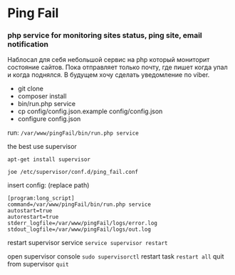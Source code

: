 # Ping Fail
### php service for monitoring sites status, ping site, email notification

Наблосал для себя небольшой сервис на php который мониторит состояние сайтов.
Пока отправляет только почту, где пишет когда упал и когда поднялся.
В будущем хочу сделать уведомление по viber.

* git clone
* composer install
* bin/run.php service
* cp config/config.json.example config/config.json
* configure config.json
 
run:
```/var/www/pingFail/bin/run.php service ```

the best use supervisor

```apt-get install supervisor```

``` joe /etc/supervisor/conf.d/ping_fail.conf ```

insert config: (replace path)
```
[program:long_script]
command=/var/www/pingFail/bin/run.php service
autostart=true
autorestart=true
stderr_logfile=/var/www/pingFail/logs/error.log
stdout_logfile=/var/www/pingFail/logs/out.log
```
restart supervisor service 
```service supervisor restart```

open supervisor console
``` sudo supervisorctl ```
restart task
``` restart all ```
quit from supervisor
``` quit ```


